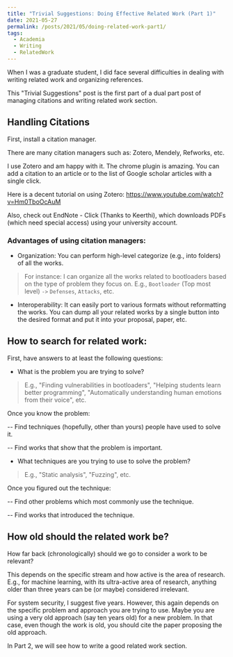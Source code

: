 ```yaml
---
title: "Trivial Suggestions: Doing Effective Related Work (Part 1)"
date: 2021-05-27
permalink: /posts/2021/05/doing-related-work-part1/
tags:
  - Academia
  - Writing
  - RelatedWork
---
```



When I was a graduate student, I did face several difficulties in dealing with writing related work and organizing references.

This "Trivial Suggestions" post is the first part of a dual part post of managing citations and writing related work section.  

## Handling Citations
First, install a citation manager.

There are many citation managers such as: Zotero, Mendely, Refworks, etc.

I use Zotero and am happy with it. The chrome plugin is amazing. You can add a citation to an article or to the list of Google scholar articles with a single click.

Here is a decent tutorial on using Zotero: https://www.youtube.com/watch?v=Hm0TboOcAuM

Also, check out EndNote - Click (Thanks to Keerthi), which downloads PDFs (which need special access) using your university account.  

### Advantages of using citation managers:

* Organization: You can perform high-level categorize (e.g., into folders) of all the works.

> For instance: I can organize all the works related to bootloaders based on the type of problem they focus on. E.g., `Bootloader` (Top most level) `->` `Defenses`, `Attacks`, etc.

* Interoperability: It can easily port to various formats without reformatting the works. You can dump all your related works by a single button into the desired format and put it into your proposal, paper, etc.

  

## How to search for related work:

First, have answers to at least the following questions:

* What is the problem you are trying to solve?

> E.g., "Finding vulnerabilities in bootloaders", "Helping students learn better programming", "Automatically understanding human emotions from their voice", etc.

Once you know the problem:

-- Find techniques (hopefully, other than yours) people have used to solve it.

-- Find works that show that the problem is important.

* What techniques are you trying to use to solve the problem?

> E.g., "Static analysis", "Fuzzing", etc.

Once you figured out the technique:

-- Find other problems which most commonly use the technique.

-- Find works that introduced the technique.

## How old should the related work be?

How far back (chronologically) should we go to consider a work to be relevant?

This depends on the specific stream and how active is the area of research. E.g., for machine learning, with its ultra-active area of research, anything older than three years can be (or maybe) considered irrelevant.

For system security, I suggest five years. However, this again depends on the specific problem and approach you are trying to use. Maybe you are using a very old approach (say ten years old) for a new problem. In that case, even though the work is old, you should cite the paper proposing the old approach.

In Part 2, we will see how to write a good related work section.

